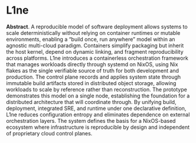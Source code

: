 # L1ne
**Abstract**. A reproducible model of software deployment allows systems to scale deterministically without relying on container runtimes or mutable environments, enabling a “build once, run anywhere” model within an agnostic multi-cloud paradigm. Containers simplify packaging but inherit the host kernel, depend on dynamic linking, and fragment reproducibility across platforms. L1ne introduces a containerless orchestration framework that manages workloads directly through systemd on NixOS, using Nix flakes as the single verifiable source of truth for both development and production. The control plane records and applies system state through immutable build artifacts stored in distributed object storage, allowing workloads to scale by reference rather than reconstruction. The prototype demonstrates this model on a single node, establishing the foundation for a distributed architecture that will coordinate through. By unifying build, deployment, integrated SRE, and runtime under one declarative definition, L1ne reduces configuration entropy and eliminates dependence on external orchestration layers. The system defines the basis for a NixOS-based ecosystem where infrastructure is reproducible by design and independent of proprietary cloud control planes.
